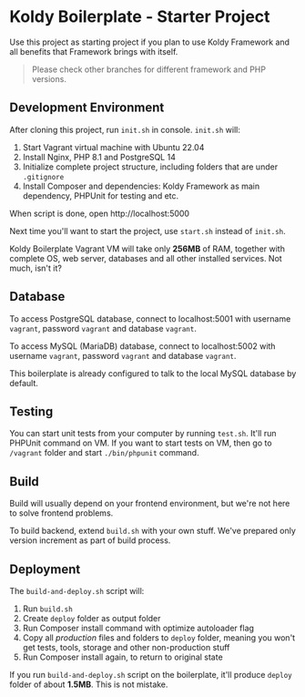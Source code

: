 # Koldy Boilerplate - Starter Project

Use this project as starting project if you plan to use Koldy Framework and all benefits that Framework brings with itself.

> Please check other branches for different framework and PHP versions.

## Development Environment

After cloning this project, run `init.sh` in console. `init.sh` will:

1. Start Vagrant virtual machine with Ubuntu 22.04
2. Install Nginx, PHP 8.1 and PostgreSQL 14
3. Initialize complete project structure, including folders that are under `.gitignore`
4. Install Composer and dependencies: Koldy Framework as main dependency, PHPUnit for testing and etc.

When script is done, open http://localhost:5000

Next time you'll want to start the project, use `start.sh` instead of `init.sh`.

Koldy Boilerplate Vagrant VM will take only **256MB** of RAM, together with complete OS, web server, databases and
all other installed services. Not much, isn't it?


## Database

To access PostgreSQL database, connect to localhost:5001 with username `vagrant`, password `vagrant` and database `vagrant`.

To access MySQL (MariaDB) database, connect to localhost:5002 with username `vagrant`, password `vagrant` and database `vagrant`.

This boilerplate is already configured to talk to the local MySQL database by default.


## Testing

You can start unit tests from your computer by running `test.sh`. It'll run PHPUnit command on VM. If you want to start tests
on VM, then go to `/vagrant` folder and start `./bin/phpunit` command.


## Build

Build will usually depend on your frontend environment, but we're not here to solve frontend problems.

To build backend, extend `build.sh` with your own stuff. We've prepared only version increment as part of build process.


## Deployment

The `build-and-deploy.sh` script will:

1. Run `build.sh`
2. Create `deploy` folder as output folder
3. Run Composer install command with optimize autoloader flag
4. Copy all *production* files and folders to `deploy` folder, meaning you won't get tests, tools, storage and other non-production stuff
5. Run Composer install again, to return to original state

If you run `build-and-deploy.sh` script on the boilerplate, it'll produce `deploy` folder of about **1.5MB**. This is not mistake.
